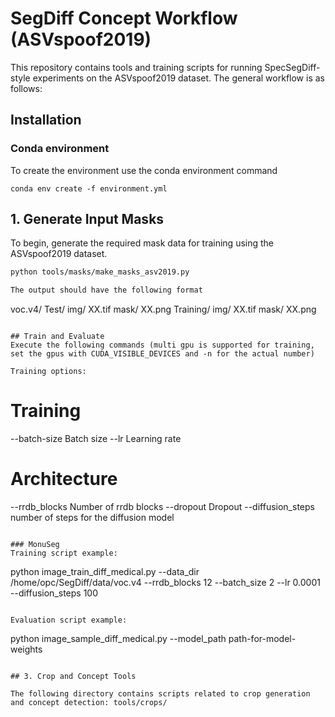 # SegDiff Concept Workflow (ASVspoof2019)

This repository contains tools and training scripts for running SpecSegDiff-style experiments on the ASVspoof2019 dataset. The general workflow is as follows:

## Installation
### Conda environment
To create the environment use the conda environment command
```
conda env create -f environment.yml
```

## 1. Generate Input Masks

To begin, generate the required mask data for training using the ASVspoof2019 dataset.

```bash
python tools/masks/make_masks_asv2019.py

The output should have the following format
```
voc.v4/
    Test/
        img/
            XX.tif
        mask/
            XX.png
    Training/
        img/
            XX.tif
        mask/
            XX.png
```

## Train and Evaluate
Execute the following commands (multi gpu is supported for training, set the gpus with CUDA_VISIBLE_DEVICES and -n for the actual number)

Training options:
```
# Training
--batch-size    Batch size
--lr            Learning rate

# Architecture
--rrdb_blocks       Number of rrdb blocks
--dropout           Dropout
--diffusion_steps   number of steps for the diffusion model

```

### MonuSeg
Training script example:
```
python image_train_diff_medical.py --data_dir /home/opc/SegDiff/data/voc.v4 --rrdb_blocks 12 --batch_size 2 --lr 0.0001 --diffusion_steps 100

```

Evaluation script example:
```
python image_sample_diff_medical.py --model_path path-for-model-weights

```

## 3. Crop and Concept Tools

The following directory contains scripts related to crop generation and concept detection: tools/crops/
